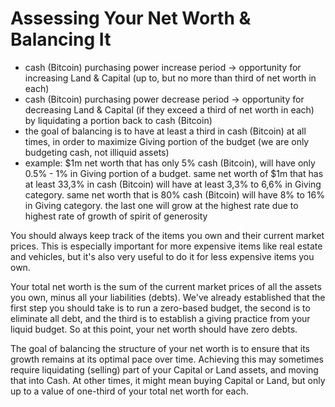 # Assessing Your Net Worth & Balancing It

* cash (Bitcoin) purchasing power increase period -> opportunity for increasing Land & Capital (up to, but no more than third of net worth in each)
* cash (Bitcoin) purchasing power decrease period -> opportunity for decreasing Land & Capital (if they exceed a third of net worth in each) by liquidating a portion back to cash (Bitcoin)
* the goal of balancing is to have at least a third in cash (Bitcoin) at all times, in order to maximize Giving portion of the budget (we are only budgeting cash, not illiquid assets)
* example: $1m net worth that has only 5% cash (Bitcoin), will have only 0.5% - 1% in Giving portion of a budget. same net worth of $1m that has at least 33,3% in cash (Bitcoin) will have at least 3,3% to 6,6% in Giving category. same net worth that is 80% cash (Bitcoin) will have 8% to 16% in Giving category. the last one will grow at the highest rate due to highest rate of growth of spirit of generosity

You should always keep track of the items you own and their current market prices. This is especially important for more expensive items like real estate and vehicles, but it's also very useful to do it for less expensive items you own.

Your total net worth is the sum of the current market prices of all the assets you own, minus all your liabilities (debts). We've already established that the first step you should take is to run a zero-based budget, the second is to eliminate all debt, and the third is to establish a giving practice from your liquid budget. So at this point, your net worth should have zero debts.

The goal of balancing the structure of your net worth is to ensure that its growth remains at its optimal pace over time. Achieving this may sometimes require liquidating (selling) part of your Capital or Land assets, and moving that into Cash. At other times, it might mean buying Capital or Land, but only up to a value of one-third of your total net worth for each.
